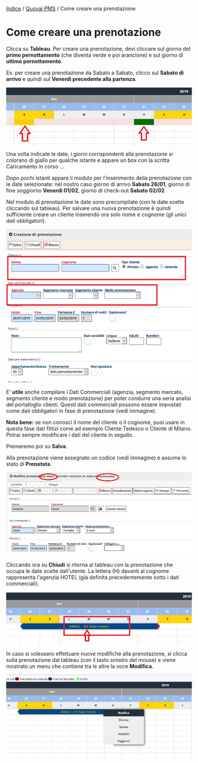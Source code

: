 
[Indice](index.md) / [Quovai PMS](quovai-pms-it.md) / Come creare una prenotazione

# Come creare una prenotazione

Clicca su **Tableau**. Per creare una prenotazione, devi cliccare sul giorno del **primo pernottamento** (che diventa verde e poi arancione) e sul giorno di **ultimo pernottamento**.

Es. per creare una prenotazione da Sabato a Sabato, clicco sul **Sabato di arrivo** e quindi sul **Venerdì precedente alla partenza**.

![](images/booking-001c.png)

Una volta indicate le date, i giorni corrispondenti alla prenotazione si colorano di giallo per qualche istante e appare un box con la scritta Caricamento in corso …

Dopo pochi istanti appare il modulo per l'inserimento della prenotazione con le date selezionate:
nel nostro caso giorno di arrivo **Sabato 26/01**, giorno di fine soggiorno **Venerdì 01/02**, giorno di check-out **Sabato 02/02**

Nel modulo di prenotazione le date sono precompilate (con le date scelte cliccando sul tableau). Per salvare una nuova prenotazione è quindi sufficiente creare un cliente inserendo ora solo nome e cognome (gli unici dati obbligatori). 

![](images/booking-002c.png)

E' **utile** anche compilare i Dati Commerciali (agenzia, segmento mercato, segmento cliente e modo prenotazione) per poter condurre una seria analisi del portafoglio clienti. Questi dati commerciali possono essere impostati come dati obbligatori in fase di prenotazione (vedi immagine).

**Nota bene:** se non conosci il nome del cliente o il cognome, puoi usare in questa fase dati fittizi come ad esempio Cliente Tedesco o Cliente di Milano. Potrai sempre modificare i dati del cliente in seguito.

Premeremo poi su **Salva**.

Alla prenotazione viene assegnato un codice (vedi immagine) e assume lo stato di **Prenotata**.

![](images/booking-004c.png)

Cliccando ora su **Chiudi** si ritorna al tableau con la prenotazione che occupa le date scelte dall'utente. La lettera (H) davanti al cognome rappresenta l'agenzia HOTEL (già definita precedentemente sotto i dati commerciali).

![](images/booking-005c.png)

In caso si volessero effettuare nuove modifiche alla prenotazione, si clicca sulla prenotazione dal tableau (con il tasto sinistro del mouse) e viene mostrato un menu che contiene tra le altre la voce **Modifica**.

![](images/booking-006c.png)
